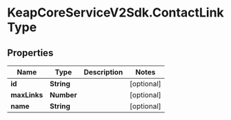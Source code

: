 # KeapCoreServiceV2Sdk.ContactLinkType

## Properties

Name | Type | Description | Notes
------------ | ------------- | ------------- | -------------
**id** | **String** |  | [optional] 
**maxLinks** | **Number** |  | [optional] 
**name** | **String** |  | [optional] 


